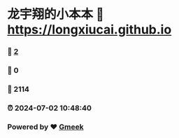 # 龙宇翔的小本本 :link: https://longxiucai.github.io 
### :page_facing_up: [2](https://longxiucai.github.io/tag.html) 
### :speech_balloon: 0 
### :hibiscus: 2114 
### :alarm_clock: 2024-07-02 10:48:40 
### Powered by :heart: [Gmeek](https://github.com/Meekdai/Gmeek)
